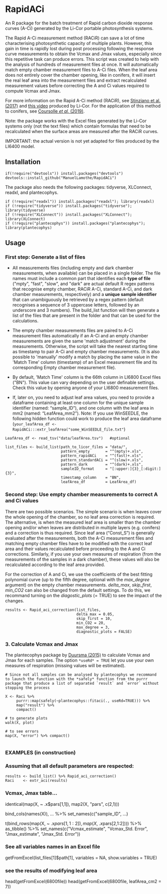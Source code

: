 # RapidACi

An R package for the batch treatment of Rapid carbon dioxide response curves (A-Ci) generated by the Li-Cor portable photosynthesis systems.    

The Rapid A-Ci measurement method (RACiR) can save a lot of time characterising photosynthetic capacity of multiple plants. However, this gain in time is rapidly lost during post processing following the response curve measurements to obtain the Vcmax and Jmax values, especially since this repetitive task can produce errors. This script was created to help with the analysis of hundreds of measurement files at once. It will automatically match empty chamber measurement files to A-Ci files. When the leaf area does not entirely cover the chamber opening, like in conifers, it will insert the real leaf area into the measurement files and extract recalculated measurement values before correcting the A and Ci values required to compute Vcmax and Jmax. 

For more information on the Rapid A-Ci method (RACiR), see [Stinziano et al. (2017)](https://onlinelibrary.wiley.com/doi/full/10.1111/pce.12911) and [this video](https://www.licor.com/env/support/LI-6800/videos/fast-a-ci-curves.html) produced by Li-Cor. For the application of this method to conifers, see [Coursolle _et al._ (2019)](https://www.frontiersin.org/articles/10.3389/fpls.2019.01276/abstract).  

Note: the package works with the Excel files generated by the Li-Cor systems only (not the text files) which contain formulas that need to be recalculated when the surface areas are measured after the RACiR curves.    

IMPORTANT: the actual version is not yet adapted for files produced by the LI6400 model.     

## Installation     

```{r}
if(!require("devtools")) install.packages("devtools")    
devtools::install_github("ManuelLamothe/RapidACi")     
```
The package also needs the following packages: tidyverse, XLConnect, readxl, and plantecophys. 

```{r}
if (!require("readxl")) install.packages("readxl"); library(readxl)
if (!require("tidyverse")) install.packages("tidyverse"); library(tidyverse)
if (!require("XLConnect")) install.packages("XLConnect"); library(XLConnect)
if (!require("plantecophys")) install.packages("plantecophys"); library(plantecophys)
```

## Usage       

### First step: Generate a list of files

- All measurements files (including empty and dark chamber measurements, when available) can be placed in a single folder. The file names must include a common part that identifies each **type of file** ("mpty", "fast", "slow", and "dark" are actual default R regex patterns that recognise empty chamber, RACiR A-Ci, standard A-Ci, and dark chamber measurements, respectively) and a **unique sample identifier** that can unambiguously be retrieved by a regex pattern (default recognises a sequence of 3 uppercase letters, followed by an underscore and 3 numbers). The build_list function will then generate a list of the files that are present in the folder and that can be used for the calculations.  
    
- The empty chamber measurements files are paired to A-Ci measurement files automatically if an A-Ci and an empty chamber measurements are given the same 'match adjustment' during the measurements. Otherwise, the script will take the nearest starting time as timestamp to pair A-Ci and empty chamber measurements. (It is also possible to 'manually' modify a match by placing the same value in the 'Match Time' column (timestamp) of an Excel measurement file and its corresponding Empty chamber measurement file).

- By default, 'Match Time' column is the 66th column in LI6800 Excel files ("BN"). This value can vary depending on the user definable settings. Check this value by opening anyone of your LI6800 measurement files.

- If, later on, you need to adjust leaf area values, you need to provide a dataframe containing at least one column for the unique sample identifier (named: “sample_ID”), and one column with the leaf area in mm2 (named: “LeafArea_mm2”). Note: If you use WinSEEDLE, the following hidden function could work to produce the leaf area dataframe (`your_leafArea_df <- RapidACi:::extr_leafArea("some_WinSEEDLE_file.txt"`)


```{r}
LeafArea_df <- read_tsv("data/leafArea.tsv")   #optional

list_files <- build_list(path_to_licor_files = "data/",
                         pattern_empty       = "^(mpty)+.xls",      
                         pattern_rapidACi    = "^(fast)+.xls",      
                         pattern_standardACi = "^(slow)+.xls",      
                         pattern_dark        = "^(dark)+.xls",
                         sampleID_format     = "[:upper:]{3}_[:digit:]{3}",
                         timestamp_column    = "BN",
                         leafArea_df         = LeafArea_df)    
```

### Second step: Use empty chamber measurements to correct A and Ci values

There are two possible scenarios. The simple scenario is when leaves cover the whole opening of the chamber, so no leaf area correction is required. The alternative, is when the measured leaf area is smaller than the chamber opening and/or when leaves are distributed in multiple layers (e.g. conifers) and a correction is thus required. Since leaf area (“Const_S”) is generally evaluated after the measurements, both the A-Ci measurement files and matching empty chamber files have to be modified with the correct leaf area and their values recalculated before proceeding to the A and Ci corrections. Similarly, if you use your own measures of respiration (from the measurements of the samples in a dark chamber), these values will also be recalculated according to the leaf area provided.    

For the correction of A and Ci, we use the coefficients of the best fitting polynomial curve (up to the fifth degree, optional with the *max_degree* argument) on the empty chamber measurements. *delta_max*, *skip_first*, *min_CO2* can also be changed from the default settings. To do this, we recommand turning on the *diagostic_plots* (= TRUE) to see the impact of the changes.    

```{r}
results <- Rapid_aci_correction(list_files, 
                                delta_max = 0.05, 
                                skip_first = 10,
                                min_CO2 = 20, 
                                max_degree = 3, 
                                diagnostic_plots = FALSE)
```

### 3. Calculate Vcmax and Jmax

The plantecophys package by [Duursma (2015)](https://journals.plos.org/plosone/article?id=10.1371/journal.pone.0143346) to calculate Vcmax and Jmax for each samples. The option `*useRd* = TRUE` let you use your own measures of respiration (missing values will be estimated).

```{r}
# Since not all samples can be analysed by plantecophys we recommand to launch the function with the *safely* function from the purrr package that produce a list of separated `result` and `error` without stopping the process

X <- Raci %>%
     purrr::map(safely(~plantecophys::fitaci(., useRd=TRUE))) %>% 
     map("result") %>% 
     compact()

# to generate plots
walk(X, plot)     

# to see errors
map(X, "error") %>% compact() 
     
```

### EXAMPLES (in construction)

### Assuming that all default parameters are respected:
```{r}
results <- build_list() %>% Rapid_aci_correction()
Raci    <- extr_aci(results) 
```

### Vcmax, Jmax table...

identical(map(X, ~ .x$pars[1,1]), map2(X, "pars", c(2,1)))

bind_cols(names(X)), ...    %>% set_names(c("sample_ID", ...)

t(bind_rows(map(X, ~ .x$pars[1,1:2]),map(X, ~ .x$pars[2,1:2]))) %>% 
    as_tibble() %>% 
    set_names(c("Vcmax_estimate", "Vcmax_Std. Error", "Jmax_estimate", "Jmax_Std. Error"))

### See all variables names in an Excel file
getFromExcel(list_files[1]$path[1], variables = NA, show.variables = TRUE)

### see the results of modifying leaf area 
head(getFromExcel(6800file))
head(getFromExcel(6800file, leafArea_cm2 = 7))
